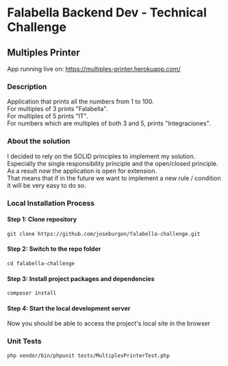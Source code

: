 # Falabella Backend Dev - Technical Challenge
## Multiples Printer

App running live on: https://multiples-printer.herokuapp.com/

### Description
Application that prints all the numbers from 1 to 100.   
For multiples of 3 prints "Falabella".  
For multiples of 5 prints "IT".  
For numbers which are multiples of both 3 and 5, prints "Integraciones".  

### About the solution
I decided to rely on the SOLID principles to implement my solution.  
Especially the single responsibility principle and the open/closed principle.  
As a result now the application is open for extension.  
That means that if in the future we want to implement a new rule / condition it will be very easy to do so.

### Local Installation Process

#### Step 1: Clone repository

```
git clone https://github.com/joseburgon/falabella-challenge.git
```

#### Step 2: Switch to the repo folder

```
cd falabella-challenge
```

#### Step 3: Install project packages and dependencies

```
composer install
```

#### Step 4: Start the local development server

Now you should be able to access the project's local site in the browser


### Unit Tests
```
php vendor/bin/phpunit tests/MultiplesPrinterTest.php
```


